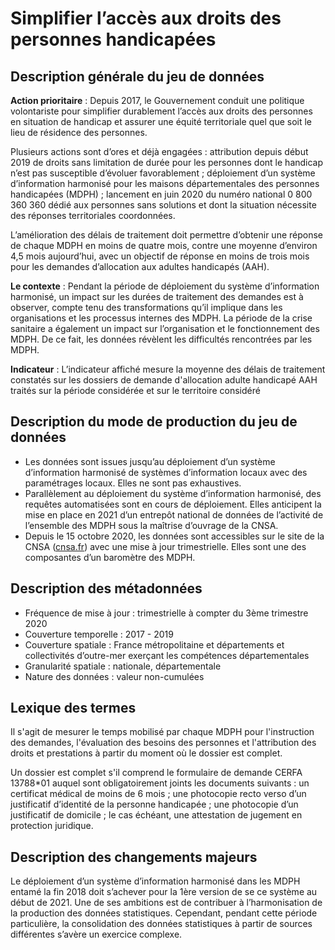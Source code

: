 # Simplifier l’accès aux droits des personnes handicapées
## Description générale du jeu de données 
**Action prioritaire** : Depuis 2017, le Gouvernement conduit une politique volontariste pour simplifier durablement l’accès aux droits des personnes en situation de handicap et assurer une équité territoriale quel que soit le lieu de résidence des personnes.

Plusieurs actions sont d’ores et déjà engagées : attribution depuis début 2019 de droits sans limitation de durée pour les personnes dont le handicap n’est pas susceptible d’évoluer favorablement ; déploiement d’un système d’information harmonisé pour les maisons départementales des personnes handicapées (MDPH) ; lancement en juin 2020 du numéro national 0 800 360 360 dédié aux personnes sans solutions et dont la situation nécessite des réponses territoriales coordonnées.

L’amélioration des délais de traitement doit permettre d’obtenir une réponse de chaque MDPH en moins de quatre mois, contre une moyenne d’environ 4,5 mois aujourd’hui, avec un objectif de réponse en moins de trois mois pour les demandes d’allocation aux adultes handicapés (AAH).

**Le contexte** : Pendant la période de déploiement du système d’information harmonisé, un impact sur les durées de traitement des demandes est à observer, compte tenu des transformations qu’il implique dans les organisations et les processus internes des MDPH. La période de la crise sanitaire a également un impact sur l’organisation et le fonctionnement des MDPH. De ce fait, les données révèlent les difficultés rencontrées par les MDPH.

**Indicateur** : L’indicateur affiché mesure la moyenne des délais de traitement constatés sur les dossiers de demande d'allocation adulte handicapé AAH traités sur la période considérée et sur le territoire considéré

## Description du mode de production du jeu de données 
-	Les données sont issues jusqu’au déploiement d’un système d’information harmonisé de systèmes d’information locaux avec des paramétrages locaux. Elles ne sont pas exhaustives.
-	Parallèlement au déploiement du système d’information harmonisé, des requêtes automatisées sont en cours de déploiement. Elles anticipent la mise en place en 2021 d’un entrepôt national de données de l’activité de l’ensemble des MDPH sous la maîtrise d’ouvrage de la CNSA.
-	Depuis le 15 octobre 2020, les données sont accessibles sur le site de la CNSA ([cnsa.fr](https://www.cnsa.fr/)) avec une mise à jour trimestrielle. Elles sont une des composantes d’un baromètre des MDPH.

## Description des métadonnées 
-	Fréquence de mise à jour :  trimestrielle à compter du 3ème trimestre 2020 
-	Couverture temporelle :  2017 - 2019
-	Couverture spatiale :  France métropolitaine et départements et collectivités d’outre-mer exerçant les compétences départementales
-	Granularité spatiale : nationale, départementale
-	Nature des données : valeur non-cumulées 

## Lexique des termes 
Il s'agit de mesurer le temps mobilisé par chaque MDPH pour l'instruction des demandes, l'évaluation des besoins des personnes et l'attribution des droits et prestations à partir du moment où le dossier est complet.

Un dossier est complet s'il comprend le formulaire de demande CERFA 13788*01 auquel sont obligatoirement joints les documents suivants : un certificat médical de moins de 6 mois ; une photocopie recto verso d’un justificatif d’identité de la personne handicapée ; une photocopie d’un justificatif de domicile ; le cas échéant, une attestation de jugement en protection juridique.

## Description des changements majeurs 
Le déploiement d’un système d’information harmonisé dans les MDPH entamé la fin 2018 doit s’achever pour la 1ère version de se ce système au début de 2021. Une de ses ambitions est de contribuer à l’harmonisation de la production des données statistiques. Cependant, pendant cette période particulière, la consolidation des données statistiques à partir de sources différentes s’avère un exercice complexe.